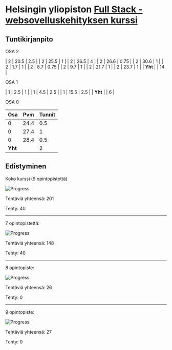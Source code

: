# Helsingin yliopiston [Full Stack - websovelluskehityksen kurssi](https://fullstackopen.com/)

## Tuntikirjanpito

OSA 2

| 2       | 20.5  | 2.5    |
| 2       | 25.5  | 1      |
| 2       | 26.5  | 4      |
| 2       | 26.6  | 0.75   | 
| 2       | 30.6  | 1      |
| 2       | 1.7   | 1      |
| 2       | 8.7   | 0.75   |
| 2       | 9.7   | 1      |
| 2       | 21.7  | 1      |
| 2       | 23.7  | 1      |
| **Yht** |       | 14     |


OSA 1

| 1       | 2.5   | 1      |
| 1       | 4.5   | 2.5    |
| 1       | 15.5  | 2.5    |
| **Yht** |       | 6      |

OSA 0

| Osa     | Pvm   | Tunnit |       
| ---     | ---   | ------ |
| 0       | 24.4  | 0.5    |
| 0       | 27.4  | 1      |
| 0       | 28.4  | 0.5    |
| **Yht** |       | 2      |

## Edistyminen

Koko kurssi (9 opintopistettä)

![Progress](https://progress-bar.dev/19/)

Tehtäviä yhteensä: 201

Tehty: 40

---

7 opintopistettä:

![Progress](https://progress-bar.dev/27/)

Tehtäviä yhteensä: 148

Tehty: 40

***

8 opintopiste:

![Progress](https://progress-bar.dev/0/)

Tehtäviä yhteensä: 26

Tehty: 0

***

9 opintopiste:

![Progress](https://progress-bar.dev/0/)

Tehtäviä yhteensä: 27

Tehty: 0

